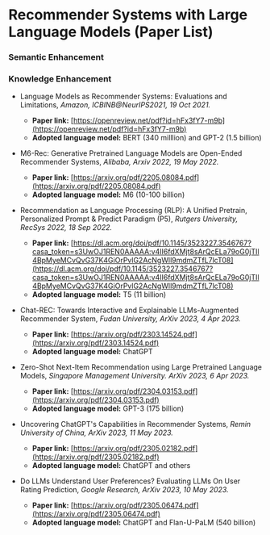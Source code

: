 # Recommender Systems with Large Language Models (Paper List)

### Semantic Enhancement


### Knowledge Enhancement
* Language Models as Recommender Systems: Evaluations and Limitations, _Amazon, ICBINB@NeurIPS2021, 19 Oct 2021._
  * **Paper link:** [https://openreview.net/pdf?id=hFx3fY7-m9b](https://openreview.net/pdf?id=hFx3fY7-m9b)
  * **Adopted language model:** BERT (340 milllion) and GPT-2 (1.5 billion)

* M6-Rec: Generative Pretrained Language Models are Open-Ended Recommender Systems, _Alibaba, Arxiv 2022, 19 May 2022._
  * **Paper link:** [https://arxiv.org/pdf/2205.08084.pdf](https://arxiv.org/pdf/2205.08084.pdf)
  * **Adopted language model:** M6 (10-100 billion)
 
* Recommendation as Language Processing (RLP): A Unified Pretrain, Personalized Prompt & Predict Paradigm (P5), _Rutgers University, RecSys 2022, 18 Sep 2022._
  * **Paper link:** [https://dl.acm.org/doi/pdf/10.1145/3523227.3546767?casa_token=s3UwOJ1REN0AAAAA:v4II6fdXMjt8sArQcELa79oG0jTIl4BpMyeMCvQvG37K4GiOrPvlG2AcNgWll9mdmZTfL7lcT08](https://dl.acm.org/doi/pdf/10.1145/3523227.3546767?casa_token=s3UwOJ1REN0AAAAA:v4II6fdXMjt8sArQcELa79oG0jTIl4BpMyeMCvQvG37K4GiOrPvlG2AcNgWll9mdmZTfL7lcT08)
  * **Adopted language model:** T5 (11 billion)

* Chat-REC: Towards Interactive and Explainable LLMs-Augmented Recommender System, _Fudan University, ArXiv 2023, 4 Apr 2023._
  * **Paper link:** [https://arxiv.org/pdf/2303.14524.pdf](https://arxiv.org/pdf/2303.14524.pdf)
  * **Adopted language model:** ChatGPT

* Zero-Shot Next-Item Recommendation using Large Pretrained Language Models, _Singapore Management University. ArXiv 2023, 6 Apr 2023._
  * **Paper link:** [https://arxiv.org/pdf/2304.03153.pdf](https://arxiv.org/pdf/2304.03153.pdf)
  * **Adopted language model:** GPT-3 (175 billion)

* Uncovering ChatGPT's Capabilities in Recommender Systems, _Remin University of China, ArXiv 2023, 11 May 2023._
  * **Paper link:** [https://arxiv.org/pdf/2305.02182.pdf](https://arxiv.org/pdf/2305.02182.pdf)
  * **Adopted language model:** ChatGPT and others

* Do LLMs Understand User Preferences? Evaluating LLMs On User Rating Prediction, _Google Research, ArXiv 2023, 10 May 2023._
  * **Paper link:** [https://arxiv.org/pdf/2305.06474.pdf](https://arxiv.org/pdf/2305.06474.pdf)
  * **Adopted language model:** ChatGPT and Flan-U-PaLM (540 billion)

